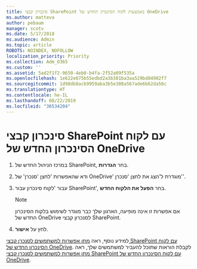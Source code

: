 ```yaml
---
title: סינכרון קבצי SharePoint באמצעות לקוח הסינכרון החדש של OneDrive
ms.author: matteva
author: pebaum
manager: scotv
ms.date: 5/17/2018
ms.audience: Admin
ms.topic: article
ROBOTS: NOINDEX, NOFOLLOW
localization_priority: Priority
ms.collection: Adm_O365
ms.custom: ''
ms.assetid: 5ad2f1f2-9650-4eb0-b4fa-2f52a09f535a
ms.openlocfilehash: 1e622e675b55edbd2a3b381ba3aa529bd84902f7
ms.sourcegitcommit: 1d98db8acb9959aba3b5e308a567ade6b62da56c
ms.translationtype: HT
ms.contentlocale: he-IL
ms.lasthandoff: 08/22/2019
ms.locfileid: "36534204"
---
```

# <a name="sync-sharepoint-files-with-the-new-onedrive-sync-client"></a>סינכרון קבצי SharePoint עם לקוח הסינכרון החדש של OneDrive

1. במרכז הניהול החדש של SharePoint, בחר **הגדרות**.
    
2. ודא שהאפשרות 'לחצן 'סנכרן' של OneDrive' מוגדרת ל'הצג את לחצן 'סנכרן''.
    
3.  עבור 'לקוח סינכרון עבור SharePoint', בחר **הפעל את הלקוח החדש**.
    
    > [!NOTE]
    > אם אפשרות זו אינה מופיעה, הארגון שלך כבר מוגדר לשימוש בלקוח הסינכרון החדש של OneDrive לסנכרון קבצי SharePoint. 
  
4. לחץ על **אישור**.
    
למידע נוסף, ראה [מתן אפשרות למשתמשים לסנכרן קבצי SharePoint עם לקוח הסינכרון החדש של OneDrive](https://go.microsoft.com/fwlink/?linkid=866433). לקבלת הוראות שתוכל להעביר למשתמשים שלך, ראה [מתן אפשרות למשתמשים לסנכרן קבצי SharePoint עם לקוח הסינכרון החדש של OneDrive](https://go.microsoft.com/fwlink/?linkid=866427).
  

